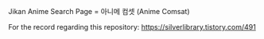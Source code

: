 Jikan Anime Search Page = 아니메 컴셋 (Anime Comsat)

For the record regarding this repository:
https://silverlibrary.tistory.com/491